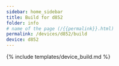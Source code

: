 ```yaml
---
sidebar: home_sidebar
title: Build for d852
folder: info
# name of the page (/{{permalink}}.html)
permalink: /devices/d852/build
device: d852
---
```

{% include templates/device_build.md %}
